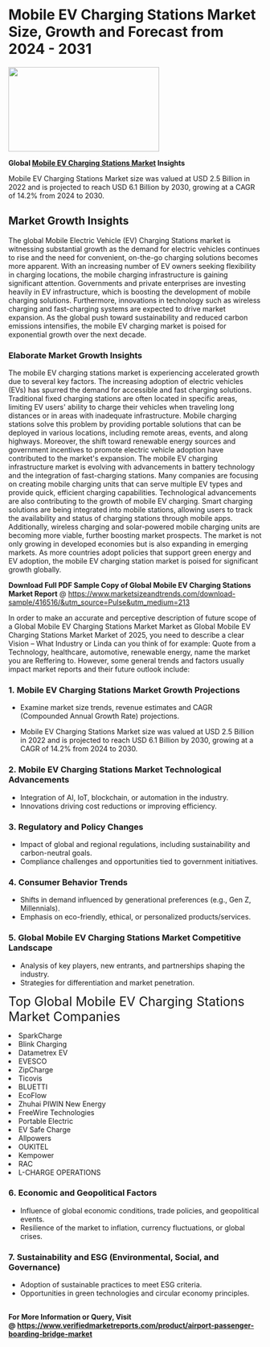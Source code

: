 <H1>Mobile EV Charging Stations Market Size, Growth and Forecast from 2024 - 2031</H1><img class="aligncenter size-medium wp-image-584254" src="https://thirdeyenews.in/wp-content/uploads/2024/09/Global-Market-Research-300x168.jpeg" alt="" width="300" height="168" /><p><strong>Global&nbsp;<a href="https://www.marketsizeandtrends.com/download-sample/416516/&amp;utm_source=Pulse&amp;utm_medium=213">Mobile EV Charging Stations Market</a> Insights</strong></p><p>Mobile EV Charging Stations Market size was valued at USD 2.5 Billion in 2022 and is projected to reach USD 6.1 Billion by 2030, growing at a CAGR of 14.2% from 2024 to 2030.</p><p><h2>Market Growth Insights</h2> The global Mobile Electric Vehicle (EV) Charging Stations market is witnessing substantial growth as the demand for electric vehicles continues to rise and the need for convenient, on-the-go charging solutions becomes more apparent. With an increasing number of EV owners seeking flexibility in charging locations, the mobile charging infrastructure is gaining significant attention. Governments and private enterprises are investing heavily in EV infrastructure, which is boosting the development of mobile charging solutions. Furthermore, innovations in technology such as wireless charging and fast-charging systems are expected to drive market expansion. As the global push toward sustainability and reduced carbon emissions intensifies, the mobile EV charging market is poised for exponential growth over the next decade. <h3>Elaborate Market Growth Insights</h3> The mobile EV charging stations market is experiencing accelerated growth due to several key factors. The increasing adoption of electric vehicles (EVs) has spurred the demand for accessible and fast charging solutions. Traditional fixed charging stations are often located in specific areas, limiting EV users' ability to charge their vehicles when traveling long distances or in areas with inadequate infrastructure. Mobile charging stations solve this problem by providing portable solutions that can be deployed in various locations, including remote areas, events, and along highways. Moreover, the shift toward renewable energy sources and government incentives to promote electric vehicle adoption have contributed to the market's expansion. The mobile EV charging infrastructure market is evolving with advancements in battery technology and the integration of fast-charging stations. Many companies are focusing on creating mobile charging units that can serve multiple EV types and provide quick, efficient charging capabilities. Technological advancements are also contributing to the growth of mobile EV charging. Smart charging solutions are being integrated into mobile stations, allowing users to track the availability and status of charging stations through mobile apps. Additionally, wireless charging and solar-powered mobile charging units are becoming more viable, further boosting market prospects. The market is not only growing in developed economies but is also expanding in emerging markets. As more countries adopt policies that support green energy and EV adoption, the mobile EV charging station market is poised for significant growth globally. </p><p><span class=""><strong>Download Full PDF Sample Copy of Global Mobile EV Charging Stations Market Report</strong> @ <a href="https://www.marketsizeandtrends.com/download-sample/416516/&amp;utm_source=Pulse&amp;utm_medium=213" target="_blank">https://www.marketsizeandtrends.com/download-sample/416516/&amp;utm_source=Pulse&amp;utm_medium=213</a></span></p><p>In order to make an accurate and perceptive description of future scope of a Global&nbsp;Mobile EV Charging Stations Market Market as Global&nbsp;Mobile EV Charging Stations Market Market of 2025, you need to describe a clear Vision &ndash; What Industry or Linda can you think of for example: Quote from a Technology, healthcare, automotive, renewable energy, name the market you are Reffering to. However, some general trends and factors usually impact market reports and their future outlook include:</p><h3>1.&nbsp;<strong>Mobile EV Charging Stations Market Growth Projections</strong></h3><ul><li>Examine market size trends, revenue estimates and CAGR (Compounded Annual Growth Rate) projections.</li><li><p>Mobile EV Charging Stations Market size was valued at USD 2.5 Billion in 2022 and is projected to reach USD 6.1 Billion by 2030, growing at a CAGR of 14.2% from 2024 to 2030.</p></li></ul><h3>2.&nbsp;<strong>Mobile EV Charging Stations Market Technological Advancements</strong></h3><ul><li>Integration of AI, IoT, blockchain, or automation in the industry.</li><li>Innovations driving cost reductions or improving efficiency.</li></ul><h3>3.&nbsp;<strong>Regulatory and Policy Changes</strong></h3><ul><li>Impact of global and regional regulations, including sustainability and carbon-neutral goals.</li><li>Compliance challenges and opportunities tied to government initiatives.</li></ul><h3>4.&nbsp;<strong>Consumer Behavior Trends</strong></h3><ul><li>Shifts in demand influenced by generational preferences (e.g., Gen Z, Millennials).</li><li>Emphasis on eco-friendly, ethical, or personalized products/services.</li></ul><h3>5.&nbsp;<strong>Global Mobile EV Charging Stations Market Competitive Landscape</strong></h3><ul><li>Analysis of key players, new entrants, and partnerships shaping the industry.</li><li>Strategies for differentiation and market penetration.</li></ul><p data-pm-slice="1 1 []"><span style="color: inherit; font-family: inherit; font-size: 25px;">Top Global Mobile EV Charging Stations Market Companies</span></p><div class="" data-test-id=""><p><li>SparkCharge</li><li> Blink Charging</li><li> Datametrex EV</li><li> EVESCO</li><li> ZipCharge</li><li> Ticovis</li><li> BLUETTI</li><li> EcoFlow</li><li> Zhuhai PIWIN New Energy</li><li> FreeWire Technologies</li><li> Portable Electric</li><li> EV Safe Charge</li><li> Allpowers</li><li> OUKITEL</li><li> Kempower</li><li> RAC</li><li> L-CHARGE OPERATIONS</li></p></div><h3>6.&nbsp;<strong>Economic and Geopolitical Factors</strong></h3><ul><li>Influence of global economic conditions, trade policies, and geopolitical events.</li><li>Resilience of the market to inflation, currency fluctuations, or global crises.</li></ul><h3>7.&nbsp;<strong>Sustainability and ESG (Environmental, Social, and Governance)</strong></h3><ul><li>Adoption of sustainable practices to meet ESG criteria.</li><li>Opportunities in green technologies and circular economy principles.</li></ul><h2><strong style="font-size: 14px;">For More Information or Query, Visit @&nbsp;</strong><a style="background-color: #ffffff; font-size: 14px;" href="https://www.marketsizeandtrends.com/report/mobile-ev-charging-stations-market/" target="_blank">https://www.verifiedmarketreports.com/product/airport-passenger-boarding-bridge-market</a></h2>
